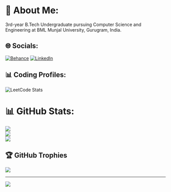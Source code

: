 # 💫 About Me:
3rd-year B.Tech Undergraduate pursuing Computer Science and Engineering at BML Munjal University, Gurugram, India.

## 🌐 Socials:
[![Behance](https://img.shields.io/badge/Behance-1769ff?logo=behance&logoColor=white)](https://behance.net/ayuar312002) [![LinkedIn](https://img.shields.io/badge/LinkedIn-%230077B5.svg?logo=linkedin&logoColor=white)](https://linkedin.com/in/ayush-kumar-88b883239/)  

## 📊 Coding Profiles:
![LeetCode Stats](https://leetcard.jacoblin.cool/ayukr_2002?theme=nord&font=Source%20Code%20Pro&ext=activity)

# 📊 GitHub Stats:
![](https://github-readme-stats.vercel.app/api?username=ayush9h&theme=nord&hide_border=false&include_all_commits=false&count_private=false)<br/>
![](https://github-readme-streak-stats.herokuapp.com/?user=ayush9h&theme=nord&hide_border=false)<br/>
![](https://github-readme-stats.vercel.app/api/top-langs/?username=ayush9h&theme=nord&hide_border=false&include_all_commits=false&count_private=false&layout=compact)

## 🏆 GitHub Trophies
![](https://github-profile-trophy.vercel.app/?username=ayush9h&theme=nord&no-frame=false&no-bg=false&margin-w=4)

---
[![](https://visitcount.itsvg.in/api?id=ayush9h&icon=0&color=1)](https://visitcount.itsvg.in)

<!-- Proudly created with GPRM ( https://gprm.itsvg.in ) -->
